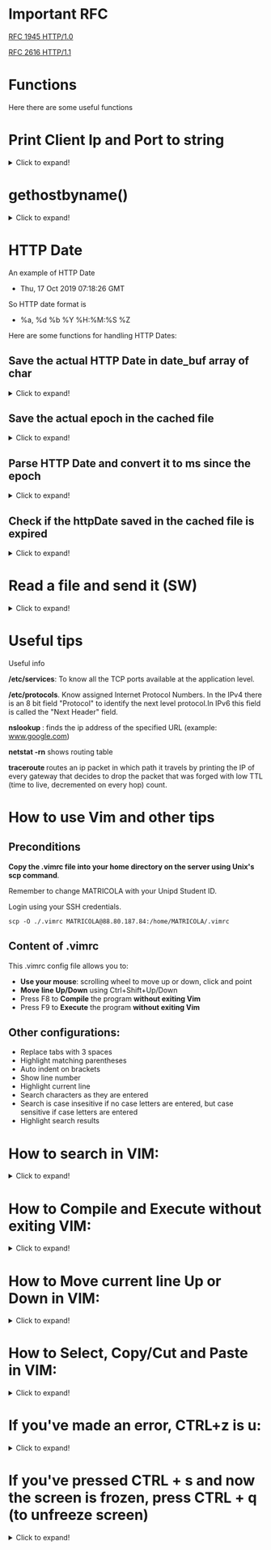# Important RFC

<a href="https://datatracker.ietf.org/doc/html/rfc1945" target="_blank">RFC 1945 HTTP/1.0</a>

<a href="https://datatracker.ietf.org/doc/html/rfc2616" target="_blank">RFC 2616 HTTP/1.1</a>


# Functions

Here there are some useful functions

# Print Client Ip and Port to string

<details>
<summary>Click to expand!</summary>
    
```c
    struct sockaddr_in remote;
    printf("Client ip: %d.%d.%d.%d \nPort: %d",
        *((unsigned char*) &remote.sin_addr.s_addr),
        *((unsigned char*) &remote.sin_addr.s_addr+1),
        *((unsigned char*) &remote.sin_addr.s_addr+2),
        *((unsigned char*) &remote.sin_addr.s_addr+3),
        ntohs(remote.sin_port)
    );
```
</details>

# gethostbyname()

<details>
<summary>Click to expand!</summary>
    
```c
    /**
    struct hostent {
        char  *h_name;            // official name of host
        char **h_aliases;         // alias list
        int    h_addrtype;        // host address type
        int    h_length;          // length of address
        char **h_addr_list;       // list of addresses
    }
    #define h_addr h_addr_list[0] // for backward compatibility
    */
    
    char hostname[1000];
    sprintf(hostname, "www.example.com");
    struct hostent *remoteIp;
    remoteIp = gethostbyname(hostname);

    printf("Indirizzo di %s : %d.%d.%d.%d\n", hostname,
        (unsigned char)(remoteIp->h_addr[0]), (unsigned char)(remoteIp->h_addr[1]),
        (unsigned char)(remoteIp->h_addr[2]), (unsigned char)(remoteIp->h_addr[3]));
```
</details>

# HTTP Date

An example of HTTP Date

-   Thu, 17 Oct 2019 07:18:26 GMT

So HTTP date format is

-   %a, %d %b %Y %H:%M:%S %Z

Here are some functions for handling HTTP Dates:

## Save the actual HTTP Date in date_buf array of char    
    
<details>
<summary>Click to expand!</summary>  
    
```c
    char date_buf[1000];

    char* getNowHttpDate(){
        char* format = "%a, %d %b %Y %H:%M:%S %Z";
        time_t now = time(0);
        struct tm tm = *gmtime(&now);
        strftime(date_buf, sizeof(date_buf), format, &tm);
        printf("Time is: [%s]\n", date_buf);
        return date_buf;
    }
```
</details>


## Save the actual epoch in the cached file

<details>
<summary>Click to expand!</summary>
    
```c
    void saveEpoch() {
        FILE* cached = fopen(cacheName, "w+");
        if (cached != NULL) {
            time_t epochNow = time(NULL);
            fprintf(cached, "%lu\n", (unsigned long)epochNow);
        }
        fclose(cached);
    }
```
</details>
    

## Parse HTTP Date and convert it to ms since the epoch

<details>
<summary>Click to expand!</summary>
    
```c
    time_t httpDateToEpoch(char * lastModified) {    
        char* format = "%a, %d %b %Y %H:%M:%S %Z";
        struct tm* httpTime = malloc(sizeof(struct tm));
        strptime(lastModified, format, httpTime);    // man 3 strptime
        time_t epochRemote = mktime(httpTime);  // convert tm to epoch
        return epochRemote;
    }
```
</details>

## Check if the httpDate saved in the cached file is expired

<details>
<summary>Click to expand!</summary>

```c
    /**
    * Replace char '/' with '_' in the given string
    */
    void charReplace(char* s) {
        for (int i=0; s[i]; i++)
            if (s[i] == '/')
                s[i] = '_';
    }

    unsigned char expired(char * uri, char * last_modified){
        char resourceName[] = "/";
        
        // Replace '/' with '_' in resourceName
        char tmp[100];
        strcpy(tmp, resourceName);
        charReplace(tmp);
        
        // Save cacheName
        char cacheName[1000];
        strcpy(cacheName, "./cache/");
        strcat(cacheName, tmp);

        // Open cacheName file
        FILE * cached = fopen(cacheName, "r");
        if (cached == NULL)
            return 1;
        
        // read first line of cached file
        char * line = 0; size_t len = 0;
        getline(&line, &len, cached);
        
        if (httpDateToEpoch(last_modified) < httpDateToEpoch(line))
            return 0;
        return 1;
    }
```
</details>

# Read a file and send it (SW)

<details>
<summary>Click to expand!</summary>

```c
    FILE *fin;
    fin = fopen(uri + 1, "rt"));
    if (fin == NULL) {
        sprintf(response, "HTTP/1.1 404 File not found\r\n\r\n<html>File non trovato</html>");
        t = write(s2, response, strlen(response));
        if (t == -1) {
            perror("write fallita"); return -1;
        }
    } else {
        content_length = 0;
        while ((c = fgetc(fin)) != EOF) content_length++; // get file length
        sprintf(response, "HTTP/1.1 200 OK\r\nConnection: keep-alive\r\nContent-Length: %d\r\n\r\n", content_length);
        printf("Response: %s\n", response);
        //send headers
        t = write(s2, response, strlen(response));
        if (t==-1) {
            perror("write fallita); return -1;
        }
        rewind(fin);    // move pointer to the begin of the file
        //re-read and send the file, char per char
        while ((c = fgetc(fin)) != EOF) {
            if (write(s2, (unsigned char *)&c, 1) != 1)
                perror("Write fallita");
        }
        fclose(fin);
    }
```
</details>

# Useful tips

Useful info

**/etc/services**: To know all the TCP ports available at the application level.

**/etc/protocols**. Know assigned Internet Protocol Numbers. In the IPv4 there is an 8 bit field "Protocol" to identify the next level protocol.In IPv6 this field is called the "Next Header" field.

**nslookup <URL>**: finds the ip address of the specified URL (example: www.google.com)

**netstat -rn** shows routing table

**traceroute <URL>** routes an ip packet in which path it travels by printing the IP of every gateway that decides to drop the packet that was forged with low TTL (time to live, decremented on every hop) count.


# How to use Vim and other tips

## Preconditions
**Copy the .vimrc file into your home directory on the server using Unix's scp command**.

Remember to change MATRICOLA with your Unipd Student ID.

Login using your SSH credentials.

    scp -O ./.vimrc MATRICOLA@88.80.187.84:/home/MATRICOLA/.vimrc 


## Content of .vimrc
This .vimrc config file allows you to:
- **Use your mouse**: scrolling wheel to move up or down, click and point
- **Move line Up/Down** using Ctrl+Shift+Up/Down
- Press F8 to **Compile** the program **without exiting Vim**
- Press F9 to **Execute** the program **without exiting Vim**

## Other configurations:
- Replace tabs with 3 spaces
- Highlight matching parentheses
- Auto indent on brackets
- Show line number
- Highlight current line
- Search characters as they are entered
- Search is case insesitive if no case letters are entered, but case sensitive if case letters are entered
- Highlight search results


# How to search in VIM:
<details>
<summary>Click to expand!</summary>

<br>

Search is **UNIDIRECTIONAL** but when the search reach one end of the file, pressing **n** continues the search, starting from the other end of the file.

## Search from the current line **forward**/**backwards**

To search forward use /

To search bacward use ?

x es:

    ESC (go into Command mode)

    /query (forward)
    ?query (backward)

    ENTER (to stop writing in the search query)

    (now all search results of the query are highlighted)

    n (to move to the NEXT occurence in the search results)
    N (to move to the PREVIOUS occurence in the search results)

    ESC (to exit Search mode)
</details>


# How to Compile and Execute without exiting VIM:
<details>
<summary>Click to expand!</summary>

To Compile press F8

To Execute press F9

    ESC (go into Command mode)

    F8 (compile shortcut)
    F9 (execute shortcut)

    CTRL+C (to exit compilation/executable) 

    Enter (to re-enter in vim)
</details>



# How to Move current line Up or Down in VIM:
<details>
<summary>Click to expand!</summary>

    ESC (go into Command mode)

    CTRL+SHIFT+PAGE UP  (to move line up)
    CTRL+SHIFT+PAGE DOWN (to move line down)

    i (go into Insert mode)
</details>


# How to Select, Copy/Cut and Paste in VIM:
<details>
<summary>Click to expand!</summary>

    Select with the mouse the text you want to copy
    [ALTERNATIVE
        ESC (go into Command mode)
        V100G (to select from current line to line 100, included, using Visual mode)]

    y (to Copy/yank)
    d (to Cut/delete)

    p (to Paste after the cursor)
</details>


# If you've made an error, CTRL+z is u:
<details>
<summary>Click to expand!</summary>
    
    ESC (go into Command mode)

    u (to Undo)
</details>


# If you've pressed CTRL + s and now the screen is frozen, press CTRL + q (to unfreeze screen)
<details>
<summary>Click to expand!</summary>

    CTRL + s (now screen is frozen)

    (every command that you type when the screen is frozen will be executed, it just won't be displayed in the terminal)

    CTRL + q (to unfreeze the screen)
</details>
